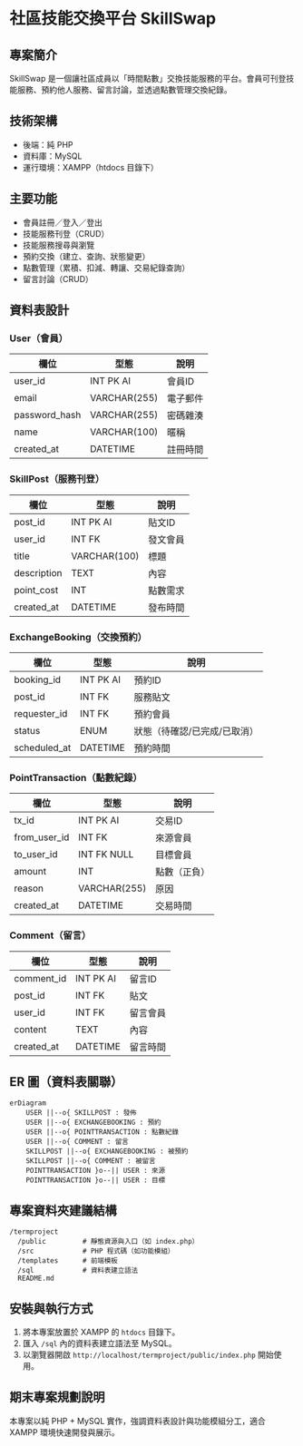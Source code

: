 # 社區技能交換平台 SkillSwap

## 專案簡介
SkillSwap 是一個讓社區成員以「時間點數」交換技能服務的平台。會員可刊登技能服務、預約他人服務、留言討論，並透過點數管理交換紀錄。

## 技術架構
- 後端：純 PHP
- 資料庫：MySQL
- 運行環境：XAMPP（htdocs 目錄下）

## 主要功能
- 會員註冊／登入／登出
- 技能服務刊登（CRUD）
- 技能服務搜尋與瀏覽
- 預約交換（建立、查詢、狀態變更）
- 點數管理（累積、扣減、轉讓、交易紀錄查詢）
- 留言討論（CRUD）

## 資料表設計

### User（會員）
| 欄位         | 型態         | 說明         |
| ------------ | ------------ | ------------ |
| user_id      | INT PK AI    | 會員ID       |
| email        | VARCHAR(255) | 電子郵件     |
| password_hash| VARCHAR(255) | 密碼雜湊     |
| name         | VARCHAR(100) | 暱稱         |
| created_at   | DATETIME     | 註冊時間     |

### SkillPost（服務刊登）
| 欄位         | 型態         | 說明         |
| ------------ | ------------ | ------------ |
| post_id      | INT PK AI    | 貼文ID       |
| user_id      | INT FK       | 發文會員     |
| title        | VARCHAR(100) | 標題         |
| description  | TEXT         | 內容         |
| point_cost   | INT          | 點數需求     |
| created_at   | DATETIME     | 發布時間     |

### ExchangeBooking（交換預約）
| 欄位         | 型態         | 說明         |
| ------------ | ------------ | ------------ |
| booking_id   | INT PK AI    | 預約ID       |
| post_id      | INT FK       | 服務貼文     |
| requester_id | INT FK       | 預約會員     |
| status       | ENUM         | 狀態（待確認/已完成/已取消）|
| scheduled_at | DATETIME     | 預約時間     |

### PointTransaction（點數紀錄）
| 欄位         | 型態         | 說明         |
| ------------ | ------------ | ------------ |
| tx_id        | INT PK AI    | 交易ID       |
| from_user_id | INT FK       | 來源會員     |
| to_user_id   | INT FK NULL  | 目標會員     |
| amount       | INT          | 點數（正負） |
| reason       | VARCHAR(255) | 原因         |
| created_at   | DATETIME     | 交易時間     |

### Comment（留言）
| 欄位         | 型態         | 說明         |
| ------------ | ------------ | ------------ |
| comment_id   | INT PK AI    | 留言ID       |
| post_id      | INT FK       | 貼文         |
| user_id      | INT FK       | 留言會員     |
| content      | TEXT         | 內容         |
| created_at   | DATETIME     | 留言時間     |

## ER 圖（資料表關聯）
```mermaid
erDiagram
    USER ||--o{ SKILLPOST : 發佈
    USER ||--o{ EXCHANGEBOOKING : 預約
    USER ||--o{ POINTTRANSACTION : 點數紀錄
    USER ||--o{ COMMENT : 留言
    SKILLPOST ||--o{ EXCHANGEBOOKING : 被預約
    SKILLPOST ||--o{ COMMENT : 被留言
    POINTTRANSACTION }o--|| USER : 來源
    POINTTRANSACTION }o--|| USER : 目標
```

## 專案資料夾建議結構
```
/termproject
  /public         # 靜態資源與入口（如 index.php）
  /src            # PHP 程式碼（如功能模組）
  /templates      # 前端模板
  /sql            # 資料表建立語法
  README.md
```

## 安裝與執行方式
1. 將本專案放置於 XAMPP 的 `htdocs` 目錄下。
2. 匯入 `/sql` 內的資料表建立語法至 MySQL。
3. 以瀏覽器開啟 `http://localhost/termproject/public/index.php` 開始使用。

## 期末專案規劃說明
本專案以純 PHP + MySQL 實作，強調資料表設計與功能模組分工，適合 XAMPP 環境快速開發與展示。